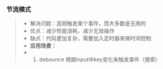 ### 节流模式
> * 解决问题：高频触发某个事件，而大多数是无用的
> * 优点：减少性能消耗，减少无效操作
> * 缺点：代码更加复杂，需要加入定时器来做时间控制
> * **应用场景：**
> * 1. debounce 根据input中key变化来触发事件（搜索）